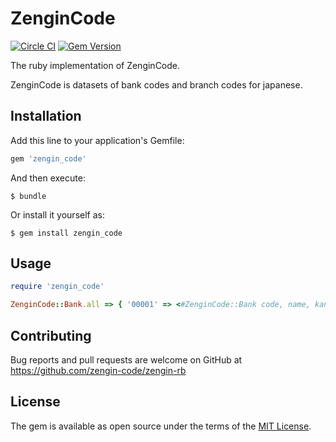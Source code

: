 # ZenginCode

[![Circle CI](https://circleci.com/gh/zengin-code/zengin-rb.svg?style=svg)](https://circleci.com/gh/zengin-code/zengin-rb)
[![Gem Version](https://badge.fury.io/rb/zengin_code.svg)](http://badge.fury.io/rb/zengin_code)

The ruby implementation of ZenginCode.

ZenginCode is datasets of bank codes and branch codes for japanese.

## Installation

Add this line to your application's Gemfile:

```ruby
gem 'zengin_code'
```

And then execute:

    $ bundle

Or install it yourself as:

    $ gem install zengin_code

## Usage

```ruby
require 'zengin_code'

ZenginCode::Bank.all => { '00001' => <#ZenginCode::Bank code, name, kana, hira, roma ... >, .... }
```

## Contributing

Bug reports and pull requests are welcome on GitHub at https://github.com/zengin-code/zengin-rb


## License

The gem is available as open source under the terms of the [MIT License](http://opensource.org/licenses/MIT).

